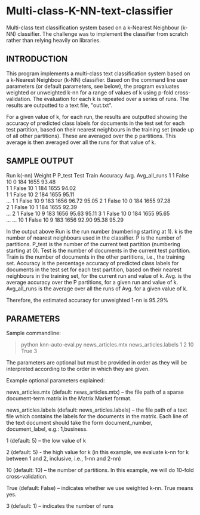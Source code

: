 # Multi-class-K-NN-text-classifier
Multi-class text classification system based on a k-Nearest Neighbour (k-NN) classifier. The challenge was to implement the classifier from scratch rather than relying heavily on libraries.

## INTRODUCTION

This program implements a multi-class text classification system based on a k-Nearest Neighbour (k-NN) classifier. Based on the command line user parameters (or default parameters, see below), the program evaluates weighted or unweighted k-nn for a range of values of k using p-fold cross-validation. The evaluation for each k is repeated over a series of runs. The results are outputted to a text file, "out.txt".

For a given value of k, for each run, the results are outputted showing the accuracy of predicted class labels for documents in the test set for each test partition, based on their nearest neighbours in the training set (made up of all other partitions). These are averaged over the p partitions. This average is then averaged over all the runs for that value of k.

## SAMPLE OUTPUT

Run	k(-nn)	Weight	P	  P_test	Test	Train	Accuracy	Avg.	Avg_all_runs
1	  1	      False	  10	0	      184	  1655	93.48	
1	  1	      False	  10	1	      184	  1655	94.02	
1	  1	      False	  10	2	      184	  1655	95.11	
...
1	  1	      False	  10	9	      183	  1656	96.72		  95.05
2	  1	      False	  10	0	      184	  1655	97.28	
2	  1	      False	  10	1	      184	  1655	92.39	
...
2	  1	      False	  10	9	      183	  1656	95.63		  95.11
3	  1	      False	  10	0	      184	  1655	95.65	
...
...
10	1	      False	  10	9	      183	  1656	92.90		  95.38	95.29

In the output above Run is the run number (numbering starting at 1).
k is the number of nearest neighbours used in the classifier.
P is the number of partitions.
P_test is the number of the current test partition (numbering starting at 0).
Test is the number of documents in the current test partition.
Train is the number of documents in the other partitions, i.e., the training set.
Accuracy is the percentage accuracy of predicted class labels for documents in the test set for each test partition, based on their nearest neighbours in the training set, for the current run and value of k.
Avg. is the average accuracy over the P partitions, for a given run and value of k.
Avg_all_runs is the average over all the runs of Avg. for a given value of k.

Therefore, the estimated accuracy for unweighted 1-nn is 95.29%

## PARAMETERS

Sample commandline:
>python knn-auto-eval.py news_articles.mtx news_articles.labels 1 2 10 True 3

The parameters are optional but must be provided in order as they will be interpreted according to the order in which they are given.

Example optional parameters explained:

news_articles.mtx (default: news_articles.mtx) – the file path of a sparse document-term matrix in the Matrix Market format.

news_articles.labels (default: news_articles.labels) – the file path of a text file which contains the labels for the documents in the matrix. Each line of the text document should take the form document_number, document_label, e.g.: 1,business.

1 (default: 5) – the low value of k

2 (default: 5) - the high value for k (in this example, we evaluate k-nn for k between 1 and 2, inclusive, i.e., 1-nn and 2-nn)

10 (default: 10) – the number of partitions. In this example, we will do 10-fold cross-validation.

True (default: False) – indicates whether we use weighted k-nn. True means yes.

3 (default: 1) – indicates the number of runs
